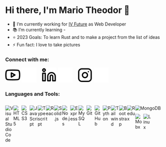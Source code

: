 # Hi there, I'm Mario Theodor 👋 

- 🔭 I’m currently working for [IV Future](https://www.ivfuture.ro) as Web Developer
- 📚 I’m currently learning -
- ⭐ 2023 Goals: To learn Rust and to make a project from the list of ideas
- ⚡ Fun fact: I love to take pictures

### Connect with me:

[![website](./img/youtube-light.svg)](https://www.youtube.com/channel/UCJxK2uoqfE4zZLvjEKl7dMw#gh-light-mode-only)
[![website](./img/youtube-dark.svg)](https://www.youtube.com/channel/UCJxK2uoqfE4zZLvjEKl7dMwgh-dark-mode-only)
&nbsp;&nbsp;
[![website](./img/linkedin-light.svg)](https://www.linkedin.com/in/mario-theodor-498624231/#gh-light-mode-only)
[![website](./img/linkedin-dark.svg)](https://www.linkedin.com/in/mario-theodor-498624231/#gh-dark-mode-only)
&nbsp;&nbsp;
[![website](./img/instagram-light.svg)](https://www.instagram.com/mario.theodor03/#gh-light-mode-only)
[![website](./img/instagram-dark.svg)](https://www.instagram.com/mario.theodor03/#gh-dark-mode-only)

### Languages and Tools:

<img align="left" alt="Visual Studio Code" width="26px" src="https://cdn.jsdelivr.net/gh/devicons/devicon/icons/vscode/vscode-original.svg" style="padding-top: 10px;" />
<img align="left" alt="HTML5" width="26px" src="https://cdn.jsdelivr.net/gh/devicons/devicon/icons/html5/html5-original.svg" style="padding-top: 10px;" />
<img align="left" alt="CSS3" width="26px" src="https://cdn.jsdelivr.net/gh/devicons/devicon/icons/css3/css3-original.svg" style="padding-top: 10px;" />
<img align="left" alt="JavaScript" width="26px" src="https://cdn.jsdelivr.net/gh/devicons/devicon/icons/javascript/javascript-original.svg" style="padding-top: 10px;" />
<img align="left" alt="Typescript" width="26px" src="https://cdn.jsdelivr.net/gh/devicons/devicon/icons/typescript/typescript-original.svg" style="padding-top: 10px;" />
<img align="left" alt="React" width="26px" src="https://cdn.jsdelivr.net/gh/devicons/devicon/icons/react/react-original.svg" style="padding-top: 10px;" />
<img align="left" alt="Solid.js" width="26px" src="https://i.postimg.cc/26z9QxtM/79226042.png" style="padding-top: 10px;" />
<img align="left" alt="Node.js" width="26px" src="https://cdn.jsdelivr.net/gh/devicons/devicon/icons/nodejs/nodejs-original.svg" style="padding-top: 10px;" />
<img align="left" alt="Express" width="26px" src="https://cdn.jsdelivr.net/gh/devicons/devicon/icons/express/express-original.svg" style="padding-top: 10px;" />
<img alt="MongoDB" width="26px" src="https://cdn.jsdelivr.net/gh/devicons/devicon/icons/mongodb/mongodb-original.svg" style="padding-top: 10px;" />
<img align="left" alt="MySQL" width="26px" src="https://cdn.jsdelivr.net/gh/devicons/devicon/icons/mysql/mysql-original.svg" style="padding-top: 10px;" />
<img align="left" alt="Git" width="26px" src="https://cdn.jsdelivr.net/gh/devicons/devicon/icons/git/git-original.svg" style="padding-top: 10px;" />
<img align="left" alt="GitHub" width="26px" src="https://user-images.githubusercontent.com/3369400/139448065-39a229ba-4b06-434b-bc67-616e2ed80c8f.png" style="padding-top: 10px;" />
<img align="left" alt="Python" width="26px" src="https://cdn.jsdelivr.net/gh/devicons/devicon/icons/python/python-original.svg" style="padding-top: 10px;" /> 
<img align="left" alt="Tailwind" width="26px" src="https://upload.wikimedia.org/wikipedia/commons/thumb/d/d5/Tailwind_CSS_Logo.svg/2048px-Tailwind_CSS_Logo.svg.png" style="padding-top: 10px;" />
<img align="left" alt="Bootstrap" width="26px" src="https://cdn.jsdelivr.net/gh/devicons/devicon/icons/bootstrap/bootstrap-original.svg" style="padding-top: 10px;" />
<img align="left" alt="Redux" width="26px" src="https://cdn.jsdelivr.net/gh/devicons/devicon/icons/redux/redux-original.svg" style="padding-top: 10px;" />
<img align="left" alt="Mobx" width="26px" src="https://mobx.js.org/assets/mendix-logo.png" style="padding-top: 10px;" />
<img align="left" alt="Linux" width="26px" src="https://cdn.jsdelivr.net/gh/devicons/devicon/icons/linux/linux-original.svg" style="padding-top: 10px;" />
